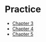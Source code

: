 # Practice

* [Chapter 3](practice/chapter_3.md)
* [Chapter 4](practice/chapter_4.md)
* [Chapter 5](practice/chapter_5.md)